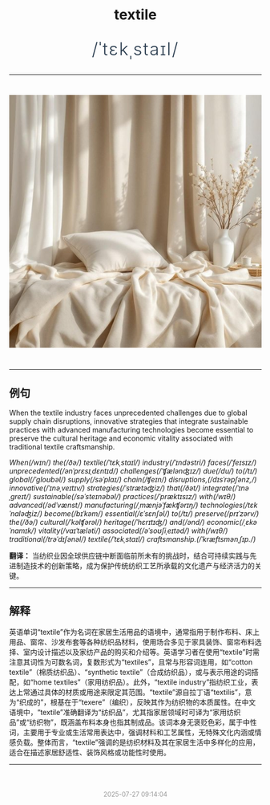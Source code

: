 <div align="center">

# textile

<div style="margin: 30px 0;">
<h1 style="font-size: 2.5em; font-weight: 300; letter-spacing: 2px; margin: 0; color: #2c3e50;">
/ˈtɛkˌstaɪl/
</h1>
</div>

</div>

---

<div align="center" style="margin: 40px 0;">

![textile](images/textile.png)

</div>

---

## 例句

When the textile industry faces unprecedented challenges due to global supply chain disruptions, innovative strategies that integrate sustainable practices with advanced manufacturing technologies become essential to preserve the cultural heritage and economic vitality associated with traditional textile craftsmanship.

*When(/wɪn/) the(/ðə/) textile(/ˈtɛkˌstaɪl/) industry(/ˈɪndəstri/) faces(/ˈfeɪsɪz/) unprecedented(/ənˈprɛsɪˌdɛntɪd/) challenges(/ˈʧælənʤɪz/) due(/du/) to(/tɪ/) global(/ˈgloʊbəl/) supply(/səˈplaɪ/) chain(/ʧeɪn/) disruptions,(/dɪsˈrəpʃənz,/) innovative(/ˈɪnəˌveɪtɪv/) strategies(/ˈstrætəʤiz/) that(/ðət/) integrate(/ˈɪnəˌgreɪt/) sustainable(/səˈsteɪnəbəl/) practices(/ˈpræktɪsɪz/) with(/wɪθ/) advanced(/ədˈvænst/) manufacturing(/ˌmænjəˈfækʧərɪŋ/) technologies(/tɛkˈnɑləʤiz/) become(/bɪˈkəm/) essential(/ɛˈsɛnʃəl/) to(/tɪ/) preserve(/prɪˈzərv/) the(/ðə/) cultural(/ˈkəlʧərəl/) heritage(/ˈhɛrɪtɪʤ/) and(/ənd/) economic(/ˌɛkəˈnɑmɪk/) vitality(/vaɪˈtæləti/) associated(/əˈsoʊʃiˌeɪtəd/) with(/wɪθ/) traditional(/trəˈdɪʃənəl/) textile(/ˈtɛkˌstaɪl/) craftsmanship.(/ˈkræftsmənˌʃɪp./)*

**翻译：** 当纺织业因全球供应链中断面临前所未有的挑战时，结合可持续实践与先进制造技术的创新策略，成为保护传统纺织工艺所承载的文化遗产与经济活力的关键。

---

## 解释

英语单词“textile”作为名词在家居生活用品的语境中，通常指用于制作布料、床上用品、窗帘、沙发布套等各种纺织品材料，使用场合多见于家具装饰、窗帘布料选择、室内设计描述以及家纺产品的购买和介绍等。英语学习者在使用“textile”时需注意其词性为可数名词，复数形式为“textiles”，且常与形容词连用，如“cotton textile”（棉质纺织品）、“synthetic textile”（合成纺织品），或与表示用途的词搭配，如“home textiles”（家用纺织品）。此外，“textile industry”指纺织工业，表达上常通过具体的材质或用途来限定其范围。“textile”源自拉丁语“textilis”，意为“织成的”，根基在于“texere”（编织），反映其作为纺织物的本质属性。在中文语境中，“textile”准确翻译为“纺织品”，尤其指家居领域时可译为“家用纺织品”或“纺织物”，既涵盖布料本身也指其制成品。该词本身无褒贬色彩，属于中性词，主要用于专业或生活常用表达中，强调材料和工艺属性，无特殊文化内涵或情感负载。整体而言，“textile”强调的是纺织材料及其在家居生活中多样化的应用，适合在描述家居舒适性、装饰风格或功能性时使用。


---

<div align="center" style="margin-top: 50px;">
<small style="color: #999; font-size: 0.9em;">2025-07-27 09:14:04</small>
</div>
